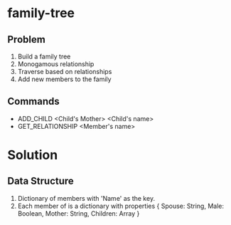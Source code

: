 # family-tree

## Problem
1. Build a family tree
2. Monogamous relationship
3. Traverse based on relationships
4. Add new members to the family

## Commands
* ADD_CHILD <Child's Mother>  <Child's name> <Gender> 
* GET_RELATIONSHIP <Member's name> <Relationship Name>


# Solution

## Data Structure
1. Dictionary of members with 'Name' as the key.
2. Each member of is a dictionary with properties { Spouse: String, Male: Boolean, Mother: String, Children: Array }
